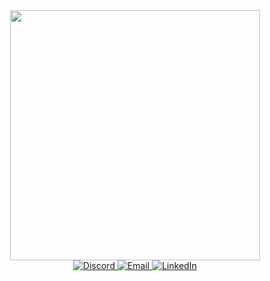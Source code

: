 <div id="header" align="center">
  <img src="https://media.giphy.com/media/sT3pYYJqlZwir1bTqL/giphy.gif" width="400"/>
</div>
<div id="badges" align="center">
  <a href="https://discordapp.com/users/367733150710759424"><img alt="Discord" src="https://img.shields.io/badge/Discord-%235865F2.svg?style=for-the-badge&logo=discord&logoColor=white">
  <a href="mailto:dev@davidpark.xyz"><img alt="Email" src="https://img.shields.io/badge/Email-D14836?style=for-the-badge&logo=gmail&logoColor=white">
  <a href="https://www.linkedin.com/in/pavid-dark/"><img alt="LinkedIn" src="https://img.shields.io/badge/linkedin-%230077B5.svg?style=for-the-badge&logo=linkedin&logoColor=white">
</div>



<!--
**dp247/dp247** is a ✨ _special_ ✨ repository because its `README.md` (this file) appears on your GitHub profile.

Here are some ideas to get you started:

- 🔭 I’m currently working on ...
- 🌱 I’m currently learning ...
- 👯 I’m looking to collaborate on ...
- 🤔 I’m looking for help with ...
- 💬 Ask me about ...
- 📫 How to reach me: dev at davidpark dot xyz
- 😄 Pronouns: ...
- ⚡ Fun fact: ...
-->

